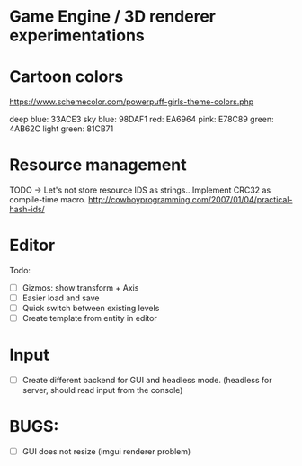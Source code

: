 # Game Engine / 3D renderer experimentations


# Cartoon colors

https://www.schemecolor.com/powerpuff-girls-theme-colors.php

deep blue: 33ACE3
sky blue: 98DAF1
red: EA6964
pink: E78C89
green: 4AB62C
light green: 81CB71

# Resource management

TODO -> Let's not store resource IDS as strings...Implement CRC32 as compile-time macro.
http://cowboyprogramming.com/2007/01/04/practical-hash-ids/

# Editor

Todo:
- [ ] Gizmos: show transform + Axis
- [ ] Easier load and save
- [ ] Quick switch between existing levels
- [ ] Create template from entity in editor

# Input

- [ ] Create different backend for GUI and headless mode. (headless for server, should
      read input from the console)

# BUGS:

- [ ] GUI does not resize (imgui renderer problem)
